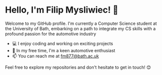 # Hello, I'm Filip Mysliwiec! 👋

Welcome to my GitHub profile. I'm currently a Computer Science student at the University of Bath, embarking on a path to integrate my CS skills with a profound passion for the automotive industry

- 💻 I enjoy coding and working on exciting projects
- 🚗 In my free time, I'm a keen automotive enthusiast
- 📫 You can reach me at [fm877@bath.ac.uk](mailto:fm877@bath.ac.uk)

Feel free to explore my repositories and don't hesitate to get in touch! 😊
